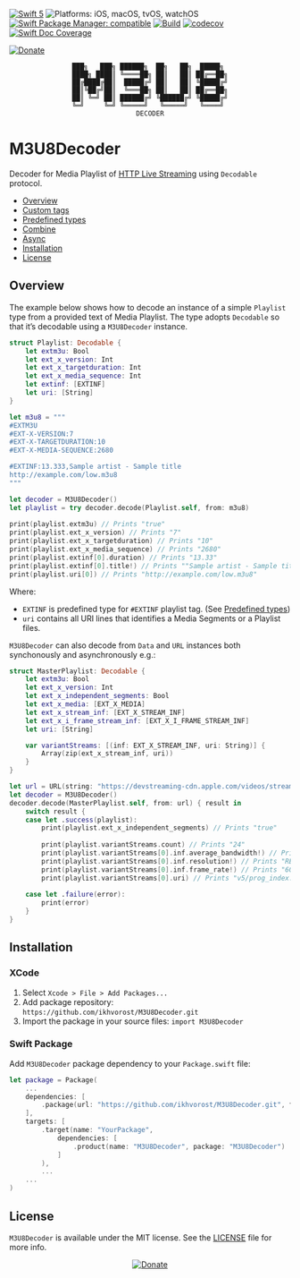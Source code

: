 [![Swift 5](https://img.shields.io/badge/Swift-5-f48041.svg?style=flat)](https://developer.apple.com/swift)
![Platforms: iOS, macOS, tvOS, watchOS](https://img.shields.io/badge/Platforms-iOS%20|%20macOS%20|%20tvOS%20|%20watchOS%20-blue.svg?style=flat)
[![Swift Package Manager: compatible](https://img.shields.io/badge/Swift%20Package%20Manager-compatible-4BC51D.svg?style=flat)](https://swift.org/package-manager/)
[![Build](https://github.com/ikhvorost/M3U8Decoder/actions/workflows/swift.yml/badge.svg)](https://github.com/ikhvorost/M3U8Decoder/actions/workflows/swift.yml)
[![codecov](https://codecov.io/gh/ikhvorost/M3U8Decoder/branch/main/graph/badge.svg?token=fa2mCNbfuM)](https://codecov.io/gh/ikhvorost/M3U8Decoder)
[![Swift Doc Coverage](https://img.shields.io/badge/Swift%20Doc%20Coverage-100%25-f39f37)](https://github.com/SwiftDocOrg/swift-doc)

[![Donate](https://www.paypalobjects.com/en_US/i/btn/btn_donate_SM.gif)](https://www.paypal.com/donate/?hosted_button_id=TSPDD3ZAAH24C)

<center>

```
███╗   ███╗ ██████╗  ██╗   ██╗  █████╗ 
████╗ ████║ ╚════██╗ ██║   ██║ ██╔══██╗
██╔████╔██║  █████╔╝ ██║   ██║ ╚█████╔╝
██║╚██╔╝██║  ╚═══██╗ ██║   ██║ ██╔══██╗
██║ ╚═╝ ██║ ██████╔╝ ╚██████╔╝ ╚█████╔╝
╚═╝     ╚═╝ ╚═════╝   ╚═════╝   ╚════╝ 
DECODER
```
</center>

# M3U8Decoder

Decoder for Media Playlist of [HTTP Live Streaming](https://datatracker.ietf.org/doc/html/rfc8216) using `Decodable` protocol.

- [Overview](#overview)
- [Custom tags](#customtags)
- [Predefined types](#predefinedtypes)
- [Combine](#combine)
- [Async](#async)
- [Installation](#installation)
- [License](#license)

## Overview

The example below shows how to decode an instance of a simple `Playlist` type from a provided text of Media Playlist. The type adopts `Decodable` so that it’s decodable using a `M3U8Decoder` instance.

```swift
struct Playlist: Decodable {
    let extm3u: Bool
    let ext_x_version: Int
    let ext_x_targetduration: Int
    let ext_x_media_sequence: Int
    let extinf: [EXTINF]
    let uri: [String]
}

let m3u8 = """
#EXTM3U
#EXT-X-VERSION:7
#EXT-X-TARGETDURATION:10
#EXT-X-MEDIA-SEQUENCE:2680

#EXTINF:13.333,Sample artist - Sample title
http://example.com/low.m3u8
"""

let decoder = M3U8Decoder()
let playlist = try decoder.decode(Playlist.self, from: m3u8)
    
print(playlist.extm3u) // Prints "true"
print(playlist.ext_x_version) // Prints "7"
print(playlist.ext_x_targetduration) // Prints "10"
print(playlist.ext_x_media_sequence) // Prints "2680"
print(playlist.extinf[0].duration) // Prints "13.33"
print(playlist.extinf[0].title!) // Prints ""Sample artist - Sample title""
print(playlist.uri[0]) // Prints "http://example.com/low.m3u8"
```

Where:
-  `EXTINF` is predefined type for `#EXTINF` playlist tag. (See  [Predefined types](#predefinedtypes))
- `uri` contains all URI lines that identifies a Media Segments or a Playlist files.

`M3U8Decoder` can also decode from `Data` and `URL` instances both synchonously and asynchronously e.g.:

```swift
struct MasterPlaylist: Decodable {
    let extm3u: Bool
    let ext_x_version: Int
    let ext_x_independent_segments: Bool
    let ext_x_media: [EXT_X_MEDIA]
    let ext_x_stream_inf: [EXT_X_STREAM_INF]
    let ext_x_i_frame_stream_inf: [EXT_X_I_FRAME_STREAM_INF]
    let uri: [String]

    var variantStreams: [(inf: EXT_X_STREAM_INF, uri: String)] {
        Array(zip(ext_x_stream_inf, uri))
    }
}

let url = URL(string: "https://devstreaming-cdn.apple.com/videos/streaming/examples/img_bipbop_adv_example_fmp4/master.m3u8")!
let decoder = M3U8Decoder()
decoder.decode(MasterPlaylist.self, from: url) { result in
    switch result {
    case let .success(playlist):
        print(playlist.ext_x_independent_segments) // Prints "true"
        
        print(playlist.variantStreams.count) // Prints "24"
        print(playlist.variantStreams[0].inf.average_bandwidth!) // Prints "2168183"
        print(playlist.variantStreams[0].inf.resolution!) // Prints "RESOLUTION(width: 960, height: 540)"
        print(playlist.variantStreams[0].inf.frame_rate!) // Prints "60.0"
        print(playlist.variantStreams[0].uri) // Prints "v5/prog_index.m3u8"
        
    case let .failure(error):
        print(error)
    }
}
```

## Installation

### XCode

1. Select `Xcode > File > Add Packages...`
2. Add package repository: `https://github.com/ikhvorost/M3U8Decoder.git`
3. Import the package in your source files: `import M3U8Decoder`

### Swift Package

Add `M3U8Decoder` package dependency to your `Package.swift` file:

```swift
let package = Package(
    ...
    dependencies: [
        .package(url: "https://github.com/ikhvorost/M3U8Decoder.git", from: "1.0.0")
    ],
    targets: [
        .target(name: "YourPackage",
            dependencies: [
                .product(name: "M3U8Decoder", package: "M3U8Decoder")
            ]
        ),
        ...
    ...
)
```

## License

`M3U8Decoder` is available under the MIT license. See the [LICENSE](LICENSE) file for more info.

<center>

[![Donate](https://www.paypalobjects.com/en_US/i/btn/btn_donate_SM.gif)](https://www.paypal.com/donate/?hosted_button_id=TSPDD3ZAAH24C)

</center>